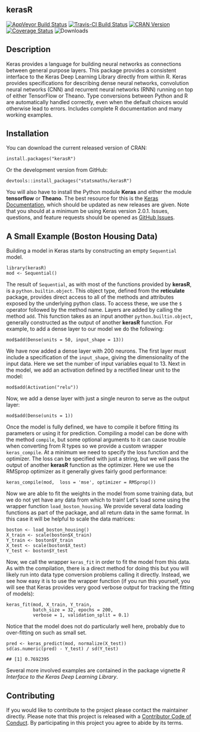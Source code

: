 ## kerasR

[![AppVeyor Build Status](https://ci.appveyor.com/api/projects/status/github/statsmaths/kerasR?branch=master&svg=true)](https://ci.appveyor.com/project/statsmaths/kerasR) [![Travis-CI Build Status](https://travis-ci.org/statsmaths/kerasR.svg?branch=master)](https://travis-ci.org/statsmaths/kerasR) [![CRAN Version](http://www.r-pkg.org/badges/version/kerasR)](https://CRAN.R-project.org/package=kerasR) [![Coverage Status](https://img.shields.io/codecov/c/github/statsmaths/kerasR/master.svg)](https://codecov.io/github/statsmaths/kerasR?branch=master) ![Downloads](http://cranlogs.r-pkg.org/badges/kerasR)

## Description

Keras provides a language for building neural networks as connections
between general purpose layers.
This package provides a consistent interface to the Keras Deep Learning
Library directly from within R. Keras provides specifications for
describing dense neural networks, convolution neural networks (CNN) and
recurrent neural networks (RNN) running on top of either TensorFlow or
Theano. Type conversions between Python and R are automatically handled
correctly, even when the default choices would otherwise lead to errors.
Includes complete R documentation and many working examples.

## Installation

You can download the current released version of CRAN:
```{r}
install.packages("kerasR")
```
Or the development version from GitHub:
```{r}
devtools::install_packages("statsmaths/kerasR")
```
You will also have to install the Python module **Keras** and
either the module **tensorflow** or **Theano**. The best resource
for this is the [Keras Documentation](https://keras.io/#installation),
which should be updated as new releases are given. Note that you
should at a minimum be using Keras version 2.0.1.
Issues, questions, and feature requests should be opened as
[GitHub Issues](http://github.com/statsmaths/kerasR/issues).

## A Small Example (Boston Housing Data)

Building a model in Keras starts by constructing an empty `Sequential`
model.

```{r}
library(kerasR)
mod <- Sequential()
```

The result of `Sequential`, as with most of the functions provided
by **kerasR**, is a `python.builtin.object`. This object type,
defined from the **reticulate** package, provides direct access to
all of the methods and attributes exposed by the underlying python
class. To access these, we use the `$` operator followed by the
method name. Layers are added by calling the method `add`.
This function takes as an input another `python.builtin.object`,
generally constructed as the output of another **kerasR** function.
For example, to add a dense layer to our model we do the following:

```{r}
mod$add(Dense(units = 50, input_shape = 13))
```

We have now added a dense layer with 200 neurons. The first layer
must include a specification of the `input_shape`, giving the dimensionality
of the input data. Here we set the number of input variables equal to 13.
Next in the model, we add an activation defined by a rectified linear
unit to the model:

```{r}
mod$add(Activation("relu"))
```

Now, we add a dense layer with just a single neuron to serve as the
output layer:

```{r}
mod$add(Dense(units = 1))
```

Once the model is fully defined, we have to compile it before fitting
its parameters or using it for prediction. Compiling a model can be
done with the method `compile`, but some optional arguments to it
can cause trouble when converting from R types so we provide a
custom wrapper `keras_compile`. At a minimum we need to specify
the loss function and the optimizer. The loss can be specified with
just a string, but we will pass the output of another **kerasR**
function as the optimizer. Here we use the RMSprop optimizer as it
generally gives fairly good performance:

```{r}
keras_compile(mod,  loss = 'mse', optimizer = RMSprop())
```

Now we are able to fit the weights in the model from some training
data, but we do not yet have any data from which to train! Let's
load some using the wrapper function `load_boston_housing`. We
provide several data loading functions as part of the package,
and all return data in the same format. In this case it will be
helpful to scale the data matrices:

```{r}
boston <- load_boston_housing()
X_train <- scale(boston$X_train)
Y_train <- boston$Y_train
X_test <- scale(boston$X_test)
Y_test <- boston$Y_test
```

Now, we call the wrapper `keras_fit` in order to fit the model
from this data. As with the compilation, there is a direct method
for doing this but you will likely run into data type conversion
problems calling it directly. Instead, we see how easy it is to
use the wrapper function (if you run this yourself, you will see
that Keras provides very good verbose output for tracking the
fitting of models):

```{r}
keras_fit(mod, X_train, Y_train,
          batch_size = 32, epochs = 200,
          verbose = 1, validation_split = 0.1)
```

Notice that the model does not do particularly well here, probably
due to over-fitting on such as small set.

```{r}
pred <- keras_predict(mod, normalize(X_test))
sd(as.numeric(pred) - Y_test) / sd(Y_test)
```
```
## [1] 0.7692395
```
Several more involved examples are contained in the package
vignette *R Interface to the Keras Deep Learning Library*.

## Contributing

If you would like to contribute to the project please contact
the maintainer directly. Please note that this project is
released with a [Contributor Code of Conduct](CONDUCT.md).
By participating in this project you agree to abide by its terms.
